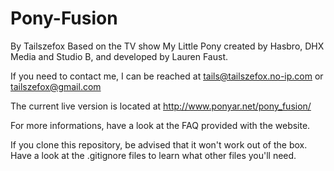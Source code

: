 Pony-Fusion
===========

By Tailszefox
Based on the TV show My Little Pony created by Hasbro, DHX Media and Studio B,
and developed by Lauren Faust.

If you need to contact me, I can be reached at
    tails@tailszefox.no-ip.com
or
    tailszefox@gmail.com

The current live version is located at http://www.ponyar.net/pony_fusion/

For more informations, have a look at the FAQ provided with the website.

If you clone this repository, be advised that it won't work out of the box. Have a look at the .gitignore files to learn what other files you'll need.